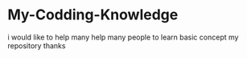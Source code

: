 # My-Codding-Knowledge
i would like to help many help many people to learn basic concept my repository thanks
